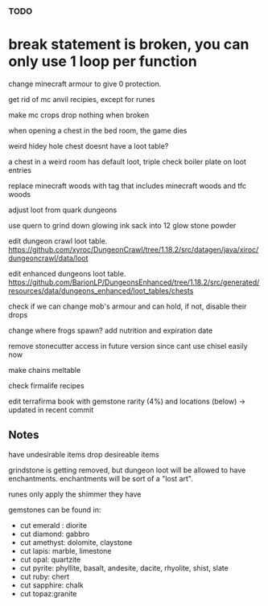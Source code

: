 ### TODO

# break statement is broken, you can only use 1 loop per function

change minecraft armour to give 0 protection. 

get rid of mc anvil recipies, except for runes

make mc crops drop nothing when broken

when opening a chest in the bed room, the game dies

weird hidey hole chest doesnt have a loot table?

a chest in a weird room has default loot, triple check boiler plate on loot entries

replace minecraft woods with tag that includes minecraft woods and tfc woods

adjust loot from quark dungeons

use quern to grind down glowing ink sack into 12 glow stone powder

edit dungeon crawl loot table. https://github.com/xyroc/DungeonCrawl/tree/1.18.2/src/datagen/java/xiroc/dungeoncrawl/data/loot

edit enhanced dungeons loot table. https://github.com/BarionLP/DungeonsEnhanced/tree/1.18.2/src/generated/resources/data/dungeons_enhanced/loot_tables/chests 

check if we can change mob's armour and can hold, if not, disable their drops

change where frogs spawn? add nutrition and expiration date

remove stonecutter access in future version since cant use chisel easily now

make chains meltable

check firmalife recipes

edit terrafirma book with gemstone rarity (4%) and locations (below) -> updated in recent commit

## Notes
have undesirable items drop desireable items

grindstone is getting removed, but dungeon loot will be allowed to have enchantments. enchantments will be sort of a "lost art". 

runes only apply the shimmer they have

gemstones can be found in:
* cut emerald : diorite
* cut diamond: gabbro
* cut amethyst: dolomite, claystone
* cut lapis: marble, limestone
* cut opal: quartzite
* cut pyrite: phyllite, basalt, andesite, dacite, rhyolite, shist, slate
* cut ruby: chert
* cut sapphire: chalk
* cut topaz:granite
